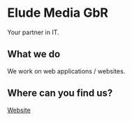 # Elude Media GbR

Your partner in IT. 

## What we do

We work on web applications / websites.

## Where can you find us?
[Website](https://elude-media.de)